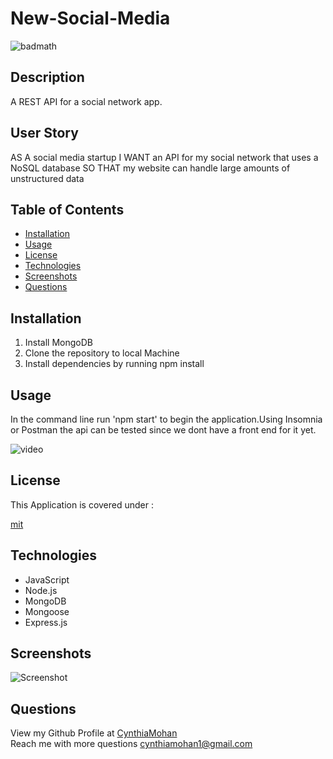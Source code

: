 # New-Social-Media


![badmath](https://img.shields.io/static/v1?label=license&message=mit&color=green)

## Description 
A REST API for a social network app.

## User Story
AS A social media startup
I WANT an API for my social network that uses a NoSQL database
SO THAT my website can handle large amounts of unstructured data

## Table of Contents 

* [Installation](#installation)
* [Usage](#usage)
* [License](#license)
* [Technologies](#Technologies)
* [Screenshots](#screenshots)
* [Questions](#questions)


## Installation

1. Install MongoDB 
2. Clone the repository to local Machine 
3. Install dependencies by running npm install 


## Usage 
In the command line run 'npm start' to begin the application.Using Insomnia or Postman the api can be tested since we dont have a front end for it yet.
<br />

![video]()

## License

This Application is covered under : 

[mit](https://choosealicense.com/licenses/mit)
<br />

## Technologies
* JavaScript
* Node.js
* MongoDB
* Mongoose
* Express.js


## Screenshots
![Screenshot](./images/screenshot.png)

## Questions
View my Github Profile at [CynthiaMohan](http://github.com/CynthiaMohan)
<br />
Reach me with more questions <cynthiamohan1@gmail.com>


